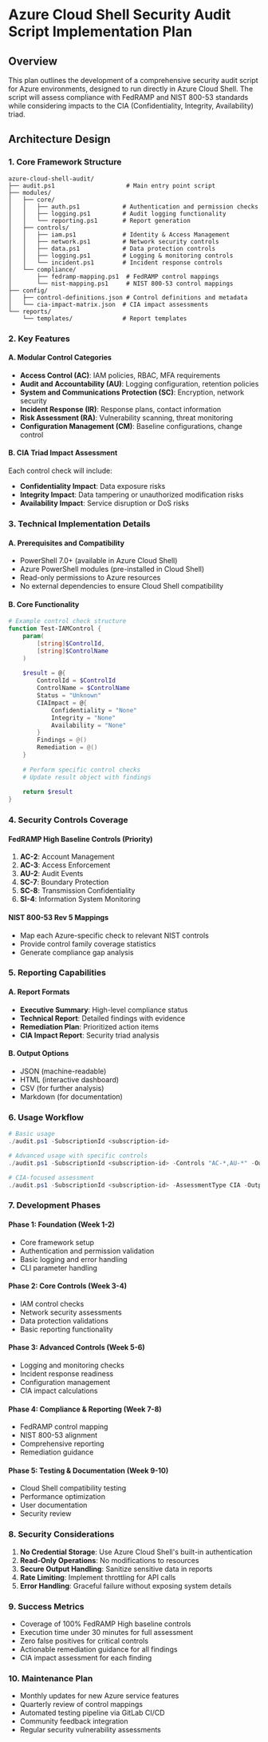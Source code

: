 # Azure Cloud Shell Security Audit Script Implementation Plan

## Overview
This plan outlines the development of a comprehensive security audit script for Azure environments, designed to run directly in Azure Cloud Shell. The script will assess compliance with FedRAMP and NIST 800-53 standards while considering impacts to the CIA (Confidentiality, Integrity, Availability) triad.

## Architecture Design

### 1. Core Framework Structure
```
azure-cloud-shell-audit/
├── audit.ps1                    # Main entry point script
├── modules/
│   ├── core/
│   │   ├── auth.ps1            # Authentication and permission checks
│   │   ├── logging.ps1         # Audit logging functionality
│   │   └── reporting.ps1       # Report generation
│   ├── controls/
│   │   ├── iam.ps1             # Identity & Access Management
│   │   ├── network.ps1         # Network security controls
│   │   ├── data.ps1            # Data protection controls
│   │   ├── logging.ps1         # Logging & monitoring controls
│   │   └── incident.ps1        # Incident response controls
│   └── compliance/
│       ├── fedramp-mapping.ps1  # FedRAMP control mappings
│       └── nist-mapping.ps1     # NIST 800-53 control mappings
├── config/
│   ├── control-definitions.json # Control definitions and metadata
│   └── cia-impact-matrix.json  # CIA impact assessments
└── reports/
    └── templates/              # Report templates
```

### 2. Key Features

#### A. Modular Control Categories
- **Access Control (AC)**: IAM policies, RBAC, MFA requirements
- **Audit and Accountability (AU)**: Logging configuration, retention policies
- **System and Communications Protection (SC)**: Encryption, network security
- **Incident Response (IR)**: Response plans, contact information
- **Risk Assessment (RA)**: Vulnerability scanning, threat monitoring
- **Configuration Management (CM)**: Baseline configurations, change control

#### B. CIA Triad Impact Assessment
Each control check will include:
- **Confidentiality Impact**: Data exposure risks
- **Integrity Impact**: Data tampering or unauthorized modification risks
- **Availability Impact**: Service disruption or DoS risks

### 3. Technical Implementation Details

#### A. Prerequisites and Compatibility
- PowerShell 7.0+ (available in Azure Cloud Shell)
- Azure PowerShell modules (pre-installed in Cloud Shell)
- Read-only permissions to Azure resources
- No external dependencies to ensure Cloud Shell compatibility

#### B. Core Functionality
```powershell
# Example control check structure
function Test-IAMControl {
    param(
        [string]$ControlId,
        [string]$ControlName
    )
    
    $result = @{
        ControlId = $ControlId
        ControlName = $ControlName
        Status = "Unknown"
        CIAImpact = @{
            Confidentiality = "None"
            Integrity = "None"
            Availability = "None"
        }
        Findings = @()
        Remediation = @()
    }
    
    # Perform specific control checks
    # Update result object with findings
    
    return $result
}
```

### 4. Security Controls Coverage

#### FedRAMP High Baseline Controls (Priority)
1. **AC-2**: Account Management
2. **AC-3**: Access Enforcement
3. **AU-2**: Audit Events
4. **SC-7**: Boundary Protection
5. **SC-8**: Transmission Confidentiality
6. **SI-4**: Information System Monitoring

#### NIST 800-53 Rev 5 Mappings
- Map each Azure-specific check to relevant NIST controls
- Provide control family coverage statistics
- Generate compliance gap analysis

### 5. Reporting Capabilities

#### A. Report Formats
- **Executive Summary**: High-level compliance status
- **Technical Report**: Detailed findings with evidence
- **Remediation Plan**: Prioritized action items
- **CIA Impact Report**: Security triad analysis

#### B. Output Options
- JSON (machine-readable)
- HTML (interactive dashboard)
- CSV (for further analysis)
- Markdown (for documentation)

### 6. Usage Workflow

```powershell
# Basic usage
./audit.ps1 -SubscriptionId <subscription-id>

# Advanced usage with specific controls
./audit.ps1 -SubscriptionId <subscription-id> -Controls "AC-*,AU-*" -OutputFormat HTML

# CIA-focused assessment
./audit.ps1 -SubscriptionId <subscription-id> -AssessmentType CIA -OutputFormat JSON
```

### 7. Development Phases

#### Phase 1: Foundation (Week 1-2)
- Core framework setup
- Authentication and permission validation
- Basic logging and error handling
- CLI parameter handling

#### Phase 2: Core Controls (Week 3-4)
- IAM control checks
- Network security assessments
- Data protection validations
- Basic reporting functionality

#### Phase 3: Advanced Controls (Week 5-6)
- Logging and monitoring checks
- Incident response readiness
- Configuration management
- CIA impact calculations

#### Phase 4: Compliance & Reporting (Week 7-8)
- FedRAMP control mapping
- NIST 800-53 alignment
- Comprehensive reporting
- Remediation guidance

#### Phase 5: Testing & Documentation (Week 9-10)
- Cloud Shell compatibility testing
- Performance optimization
- User documentation
- Security review

### 8. Security Considerations

1. **No Credential Storage**: Use Azure Cloud Shell's built-in authentication
2. **Read-Only Operations**: No modifications to resources
3. **Secure Output Handling**: Sanitize sensitive data in reports
4. **Rate Limiting**: Implement throttling for API calls
5. **Error Handling**: Graceful failure without exposing system details

### 9. Success Metrics

- Coverage of 100% FedRAMP High baseline controls
- Execution time under 30 minutes for full assessment
- Zero false positives for critical controls
- Actionable remediation guidance for all findings
- CIA impact assessment for each finding

### 10. Maintenance Plan

- Monthly updates for new Azure service features
- Quarterly review of control mappings
- Automated testing pipeline via GitLab CI/CD
- Community feedback integration
- Regular security vulnerability assessments